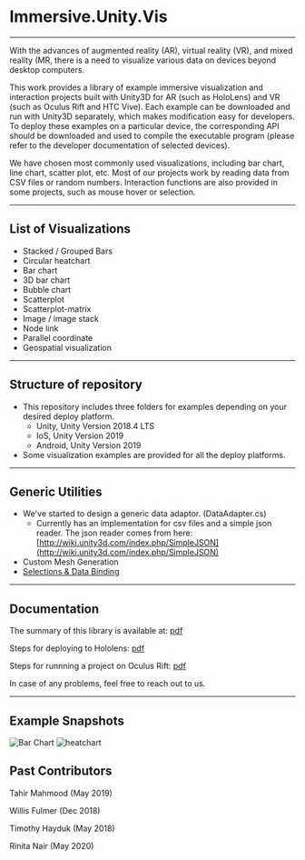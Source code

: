 # Immersive.Unity.Vis

---

With the advances of augmented reality (AR), virtual reality (VR), and mixed reality (MR, there is a need to visualize various data on devices beyond desktop computers.

This work provides a library of example immersive visualization and interaction projects built with Unity3D for AR (such as HoloLens) and VR (such as Oculus Rift and HTC Vive). Each example can be downloaded and run with Unity3D separately, which makes modification easy for developers. To deploy these examples on a particular device, the corresponding API should be downloaded and used to compile the executable program (please refer to the developer documentation of selected devices).

We have chosen most commonly used visualizations, including bar chart, line chart, scatter plot, etc. Most of our projects work by reading data from CSV files or random numbers. Interaction functions are also provided in some projects, such as mouse hover or selection.



---

## List of Visualizations

 - Stacked / Grouped Bars
 - Circular heatchart
 - Bar chart
 - 3D bar chart
 - Bubble chart
 - Scatterplot
 - Scatterplot-matrix
 - Image / image stack
 - Node link 
 - Parallel coordinate
 - Geospatial visualization

---

## Structure of repository

- This repository includes three folders for examples depending on your desired deploy platform.
    - Unity, Unity Version 2018.4 LTS
	- IoS, Unity Version 2019
	- Android, Unity Version 2019
- Some visualization examples are provided for all the deploy platforms.

---

## Generic Utilities

- We've started to design a generic data adaptor. (DataAdapter.cs)
    - Currently has an implementation for csv files and a simple json reader. The json reader comes from here: [http://wiki.unity3d.com/index.php/SimpleJSON](http://wiki.unity3d.com/index.php/SimpleJSON)
- Custom Mesh Generation
- [Selections & Data Binding](https://github.com/ImmersiveAnalyticsUNCC/Unity.Vis/wiki/Selection-and-data-binding)

---

## Documentation

The summary of this library is available at: [pdf](https://github.com/ImmersiveAnalyticsUNCC/Immersive.Unity.Vis/blob/master/Documents/UnityVis.pdf)

Steps for deploying to Hololens: [pdf](https://github.com/ImmersiveAnalyticsUNCC/Immersive.Unity.Vis/blob/master/Documents/HololensDeploymentSteps.pdf)

Steps for runnning a project on Oculus Rift: [pdf](https://github.com/ImmersiveAnalyticsUNCC/Immersive.Unity.Vis/blob/master/Documents/Oculus_Rift_Setup.pdf)

In case of any problems, feel free to reach out to us.


---

## Example Snapshots

![Bar Chart](https://github.com/ImmersiveAnalyticsUNCC/Immersive.Unity.Vis/blob/master/Unity/Stacked_Bars/barChart.png)
![heatchart](https://github.com/ImmersiveAnalyticsUNCC/Immersive.Unity.Vis/blob/master/Unity/Circular_Heatchart/Circular_Heatchart_Example.png)



## Past Contributors

Tahir Mahmood (May 2019)

Willis Fulmer (Dec 2018)

Timothy Hayduk (May 2018)

Rinita Nair (May 2020)





